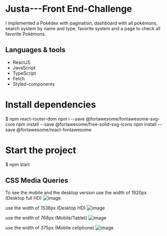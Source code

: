 # Justa---Front End-Challenge

I implemented a Pokédex with pagination, dashboard with all pokémons, search system by name and type, favorite system and a page to check all favorite Pokémons.

## Languages & tools

- ReactJS
- JavaScript
- TypeScript
- Fetch
- Styled-components 




# Install dependencies
$ npm react-router-dom
npm i --save @fortawesome/fontawesome-svg-core
npm install --save @fortawesome/free-solid-svg-icons
npm install --save @fortawesome/react-fontawesome

# Start the project
$ npm start

## CSS Media Queries
To see the mobile and the desktop version
use the width of 1920px (Desktop full HD) 
![image](https://user-images.githubusercontent.com/87839952/184237532-5cce3f58-62a3-4659-b70e-dbcd72cafb65.png)


use the width of 1536px (Desktop HD) 
![image](https://user-images.githubusercontent.com/87839952/184237487-d5a73458-c0c5-4f13-b8b3-bed61c217e29.png)


use the width of 768px (Mobile/Tablet) 
![image](https://user-images.githubusercontent.com/87839952/184237446-aa7e8491-0000-4967-a507-91c142d8b7f4.png)


use the width of 375px (Mobile cellphone) 
![image](https://user-images.githubusercontent.com/87839952/184237393-fb4ac6e0-cc95-4fc0-95e8-90472dfa224a.png)
